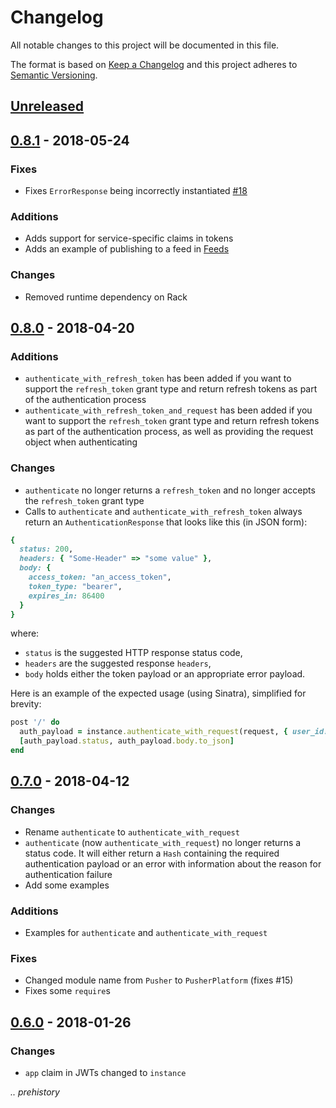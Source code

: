 # Changelog
All notable changes to this project will be documented in this file.

The format is based on [Keep a Changelog](http://keepachangelog.com/en/1.0.0/)
and this project adheres to [Semantic Versioning](http://semver.org/spec/v2.0.0.html).

## [Unreleased](https://github.com/pusher/pusher-platform-ruby/compare/0.8.1...HEAD)

## [0.8.1](https://github.com/pusher/pusher-platform-ruby/compare/0.8.0...0.8.1) - 2018-05-24

### Fixes

- Fixes `ErrorResponse` being incorrectly instantiated [#18](https://github.com/pusher/pusher-platform-ruby/issues/18)

### Additions

- Adds support for service-specific claims in tokens
- Adds an example of publishing to a feed in [Feeds](https://pusher.com/feeds)

### Changes

- Removed runtime dependency on Rack

## [0.8.0](https://github.com/pusher/pusher-platform-ruby/compare/0.7.0...0.8.0) - 2018-04-20

### Additions

- `authenticate_with_refresh_token` has been added if you want to support the `refresh_token` grant type and return refresh tokens as part of the authentication process
- `authenticate_with_refresh_token_and_request` has been added if you want to support the `refresh_token` grant type and return refresh tokens as part of the authentication process, as well as providing the request object when authenticating

### Changes

- `authenticate` no longer returns a `refresh_token` and no longer accepts the `refresh_token` grant type
- Calls to `authenticate` and `authenticate_with_refresh_token` always return an `AuthenticationResponse` that looks like this (in JSON form):

```ruby
{
  status: 200,
  headers: { "Some-Header" => "some value" },
  body: {
    access_token: "an_access_token",
    token_type: "bearer",
    expires_in: 86400
  }
}
```

where:

* `status` is the suggested HTTP response status code,
* `headers` are the suggested response `headers`,
* `body` holds either the token payload or an appropriate error payload.

Here is an example of the expected usage (using Sinatra), simplified for brevity:

```ruby
post '/' do
  auth_payload = instance.authenticate_with_request(request, { user_id: 'USER_ID' })
  [auth_payload.status, auth_payload.body.to_json]
end
```

## [0.7.0](https://github.com/pusher/pusher-platform-ruby/compare/0.6.0...0.7.0) - 2018-04-12

### Changes

- Rename `authenticate` to `authenticate_with_request`
- `authenticate` (now `authenticate_with_request`) no longer returns a status code. It will either return a `Hash` containing the required authentication payload or an error with information about the reason for authentication failure
- Add some examples

### Additions

- Examples for `authenticate` and `authenticate_with_request`

### Fixes

- Changed module name from `Pusher` to `PusherPlatform` (fixes #15)
- Fixes some `require`s

## [0.6.0](https://github.com/pusher/pusher-platform-ruby/compare/0.5.1...0.6.0) - 2018-01-26

### Changes

- `app` claim in JWTs changed to `instance`

_.. prehistory_
